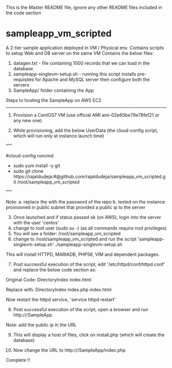 This is the Master README file, ignore any other README files included in the code section

# sampleapp_vm_scripted
A 2-tier sample application deployed in VM / Physical env. Contains scripts to setup Web and DB server on the same VM
Contains the below files:
1. datagen.txt - file containing 1000 records that we can load in the database
2. sampleapp-singlevm-setup.sh - running this script installs pre-requisites for Apache and MySQL server then configure both the servers
3. SampleApp/ folder containing the App

Steps to hosting the SampleApp on AWS EC2
******************************************
1. Provision a CentOS7 VM (use official AMI ami-02e60be79e78fef21 or any new one)

2. While provisioning, add the below UserData (the cloud-config script, which will run only at instance launch time)

"""

#cloud-config
runcmd:
  - sudo yum install -y git
  - sudo git clone https://rajatdudeja:<password>#@github.com/rajatdudeja/sampleapp_vm_scripted.git /root/sampleapp_vm_scripted

"""

Note: 
  a. replace the <password> with the password of the repo
  b. tested on the instance provisioned in public subnet that provided a public ip to the server

3. Once launched and if status passed ok (on AWS), login into the server with the user 'centos'
4. change to root user (sudo su -) (as all commands require root privileges)
5. You will see a folder: /root/sampleapp_vm_scripted
6. change to /root/sampleapp_vm_scripted and run the script 'sampleapp-singlevm-setup.sh'
./sampleapp-singlevm-setup.sh

This will install HTTPD, MARIADB, PHP56, VIM and dependent packages. 

7. Post successful execution of the script, edit '/etc/httpd/conf/httpd.conf' and replace the below code section as:

Original Code:
<IfModule dir_module>
    DirectoryIndex index.html
</IfModule>

Replace with:
<IfModule dir_module>
    DirectoryIndex index.php index.html
</IfModule>

Now restart the httpd service, 'service httpd restart'

8. Post successful execution of the script, open a browser and run http://<public-ip-server>/SampleApp
  
Note: add the public ip in the URL

9. This will display a host of files, click on install.php (which will create the database)

10. Now change the URL to http://<public-ip-instance>/SampleApp/index.php
  
Complete !!
